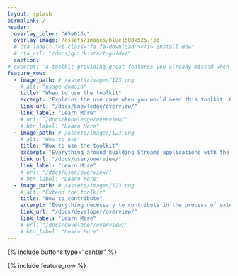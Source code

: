 ```yaml
---
layout: splash
permalink: /
header:
  overlay_color: "#5e616c"
  overlay_image: /assets/images/blue1500x525.jpg
  # cta_label: "<i class='fa fa-download'></i> Install Now"
  # cta_url: "/docs/quick-start-guide/"
  caption:
# excerpt: 'A toolkit providing great features you already missed when developing Streams applications. Features as "a miracle" or "like a wonder" or "unbelievable"<br />'
feature_row:
  - image_path: # /assets/images/123.png
    # alt: "usage domain"
    title: "When to use the toolkit"
    excerpt: "Explains the use case when you would need this toolkit. Gives you domain specific background if necessary."
    link_url: "/docs/knowledge/overview/"
    link_label: "Learn More"
    # url: "/docs/knowledge/overview/"
    # btn_label: "Learn More"
  - image_path: # /assets/images/123.png
    # alt: "How to use"
    title: "How to use the toolkit"
    excerpt: "Everything around building Streams applications with the help of this toolkit."
    link_url: "/docs/user/overview/"
    link_label: "Learn More"
    # url: "/docs/user/overview/"
    # btn_label: "Learn More"
  - image_path: # /assets/images/123.png
    # alt: "Extend the toolkit"
    title: "How to contribute"
    excerpt: "Everything necessary to contribute in the process of extending this toolkits: requirements, design, implementation, test and docu."
    link_url: "/docs/developer/overview/"
    link_label: "Learn More"
    # url: "/docs/developer/overview/"
    # btn_label: "Learn More"
---
```


{% include buttons type="center" %}

{% include feature_row %}

